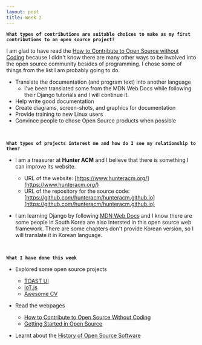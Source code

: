 ```yaml
---
layout: post
title: Week 2
---
```


**`What types of contributions are suitable choices to make as my first contributions to an open source project?`**  

I am glad to have read the [How to Contribute to Open Source without Coding](https://icontribute.wordpress.com/how-to-contribute-to-open-source-without-coding/) because I didn't know there are many other ways to be involved into the open source community besides of programming. I chose some of things from the list I am probably going to do.

  - Translate the documentation (and program text) into another language  
    - I've been translated some from the MDN Web Docs while following their Django tutorials and I will continue it.
  - Help write good documentation  
  - Create diagrams, screen-shots, and graphics for documentation
  - Provide training to new Linux users
  - Convince people to chose Open Source products when possible
  
&nbsp;
&nbsp;
&nbsp;

**`What types of projects interest me and how do I see my relationship to them?`**

  - I am a treasurer at **Hunter ACM** and I believe that there is something I can improve its website.
    - URL of the website: [https://www.hunteracm.org/](https://www.hunteracm.org/)
    - URL of the repository for the source code: [https://github.com/hunteracm/hunteracm.github.io](https://github.com/hunteracm/hunteracm.github.io)  
    
  - I am learning Django by following [MDN Web Docs](https://developer.mozilla.org/en-US/docs/Learn/Server-side/Django) and I know there are some people in South Korea are also intersted in this open source web framework. There are some chapters don't provide Korean version, so I will translate it in Korean language.
  
&nbsp;
&nbsp;
&nbsp;

**`What I have done this week`**
  - Explored some open source projects
    - [TOAST UI](https://ui.toast.com/)
    - [IoT.js](https://iotjs.net/)
    - [Awesome CV](https://github.com/posquit0/Awesome-CV)  
    
  - Read the webpages
    - [How to Contribute to Open Source Without Coding](https://icontribute.wordpress.com/how-to-contribute-to-open-source-without-coding/)
    - [Getting Started in Open Source](https://blog.newrelic.com/engineering/open-source_gettingstarted/)  

  - Learnt about the [History of Open Source Software](http://www.compsci.hunter.cuny.edu/~sweiss/course_materials/csci395.86/slides/history.html#1)

